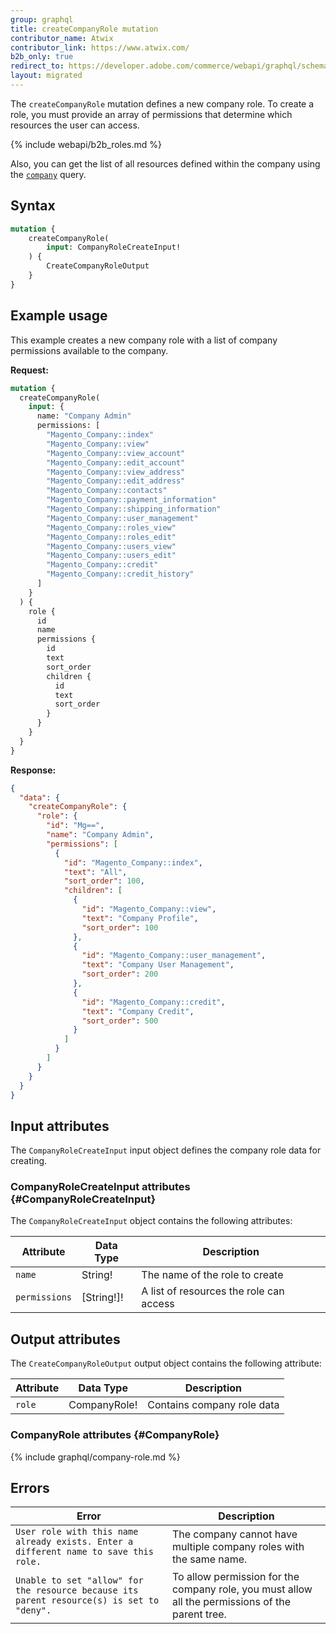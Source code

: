 ```yaml
---
group: graphql
title: createCompanyRole mutation
contributor_name: Atwix
contributor_link: https://www.atwix.com/
b2b_only: true
redirect_to: https://developer.adobe.com/commerce/webapi/graphql/schema/b2b/company/mutations/create-role/
layout: migrated
---
```


The `createCompanyRole` mutation defines a new company role. To create a role, you must provide an array of permissions that determine which resources the user can access.

{% include webapi/b2b_roles.md %}

Also, you can get the list of all resources defined within the company using the [`company`]({{page.baseurl}}/graphql/queries/company.html) query.

## Syntax

```graphql
mutation {
    createCompanyRole(
        input: CompanyRoleCreateInput!
    ) {
        CreateCompanyRoleOutput
    }
}
```

## Example usage

This example creates a new company role with a list of company permissions available to the company.

**Request:**

```graphql
mutation {
  createCompanyRole(
    input: {
      name: "Company Admin"
      permissions: [
        "Magento_Company::index"
        "Magento_Company::view"
        "Magento_Company::view_account"
        "Magento_Company::edit_account"
        "Magento_Company::view_address"
        "Magento_Company::edit_address"
        "Magento_Company::contacts"
        "Magento_Company::payment_information"
        "Magento_Company::shipping_information"
        "Magento_Company::user_management"
        "Magento_Company::roles_view"
        "Magento_Company::roles_edit"
        "Magento_Company::users_view"
        "Magento_Company::users_edit"
        "Magento_Company::credit"
        "Magento_Company::credit_history"
      ]
    }
  ) {
    role {
      id
      name
      permissions {
        id
        text
        sort_order
        children {
          id
          text
          sort_order
        }
      }
    }
  }
}
```

**Response:**

```json
{
  "data": {
    "createCompanyRole": {
      "role": {
        "id": "Mg==",
        "name": "Company Admin",
        "permissions": [
          {
            "id": "Magento_Company::index",
            "text": "All",
            "sort_order": 100,
            "children": [
              {
                "id": "Magento_Company::view",
                "text": "Company Profile",
                "sort_order": 100
              },
              {
                "id": "Magento_Company::user_management",
                "text": "Company User Management",
                "sort_order": 200
              },
              {
                "id": "Magento_Company::credit",
                "text": "Company Credit",
                "sort_order": 500
              }
            ]
          }
        ]
      }
    }
  }
}
```

## Input attributes

The `CompanyRoleCreateInput` input object defines the company role data for creating.

### CompanyRoleCreateInput attributes {#CompanyRoleCreateInput}

The `CompanyRoleCreateInput` object contains the following attributes:

Attribute |  Data Type | Description
--- | --- | ---
`name` | String! | The name of the role to create
`permissions` | [String!]! | A list of resources the role can access

## Output attributes

The `CreateCompanyRoleOutput` output object contains the following attribute:

Attribute |  Data Type | Description
--- | --- | ---
`role` | CompanyRole! | Contains company role data

### CompanyRole attributes {#CompanyRole}

{% include graphql/company-role.md %}

## Errors

Error | Description
--- | ---
`User role with this name already exists. Enter a different name to save this role.` | The company cannot have multiple company roles with the same name.
`Unable to set "allow" for the resource because its parent resource(s) is set to "deny".` | To allow permission for the company role, you must allow all the permissions of the parent tree.
